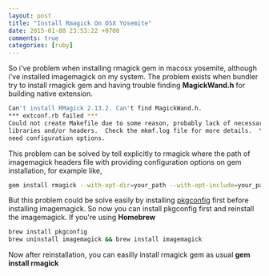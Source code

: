 ```yaml
---
layout: post
title: "Install Rmagick On OSX Yosemite"
date: 2015-01-08 23:53:22 +0700
comments: true
categories: [ruby] 
---
```

So i've problem when installing rmagick gem in macosx yosemite, although i've installed imagemagick on my system.
The problem exists when bundler try to install rmagick gem and having trouble finding **MagickWand.h** for building native extension.
```bash
Can't install RMagick 2.13.2. Can't find MagickWand.h.
*** extconf.rb failed ***
Could not create Makefile due to some reason, probably lack of necessary
libraries and/or headers.  Check the mkmf.log file for more details.  You may
need configuration options.
```

<!-- MORE -->

This problem can be solved by tell explicitly to rmagick where the path of imagemagick headers file with providing configuration options on gem installation,
for example like,
```bash
gem install rmagick --with-opt-dir=your_path --with-opt-include=your_path
```
But this problem could be solve easily by installing [pkgconfig](http://en.wikipedia.org/wiki/Pkg-config) first before installing imagemagick. So now you can install pkgconfig first and reinstall the imagemagick.
If you're using **Homebrew**
```bash
brew install pkgconfig
brew uninstall imagemagick && brew install imagemagick
```
Now after reinstallation, you can easilly install rmagick gem as usual **gem install rmagick**
